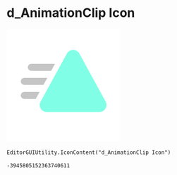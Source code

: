 # d_AnimationClip Icon
![](/img/d_AnimationClip%20Icon.png)

``` CSharp
EditorGUIUtility.IconContent("d_AnimationClip Icon")
```
```
-3945805152363740611
```
